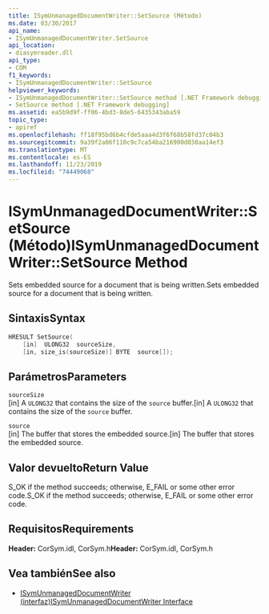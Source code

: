 ```yaml
---
title: ISymUnmanagedDocumentWriter::SetSource (Método)
ms.date: 03/30/2017
api_name:
- ISymUnmanagedDocumentWriter.SetSource
api_location:
- diasymreader.dll
api_type:
- COM
f1_keywords:
- ISymUnmanagedDocumentWriter::SetSource
helpviewer_keywords:
- ISymUnmanagedDocumentWriter::SetSource method [.NET Framework debugging]
- SetSource method [.NET Framework debugging]
ms.assetid: ea5b9d9f-ff06-4bd3-8de5-6435343aba59
topic_type:
- apiref
ms.openlocfilehash: ff18f95bd6b4cfde5aaa4d3f6f68b58fd37c04b3
ms.sourcegitcommit: 9a39f2a06f110c9c7ca54ba216900d038aa14ef3
ms.translationtype: MT
ms.contentlocale: es-ES
ms.lasthandoff: 11/23/2019
ms.locfileid: "74449068"
---
```

# <a name="isymunmanageddocumentwritersetsource-method"></a><span data-ttu-id="ee6b4-102">ISymUnmanagedDocumentWriter::SetSource (Método)</span><span class="sxs-lookup"><span data-stu-id="ee6b4-102">ISymUnmanagedDocumentWriter::SetSource Method</span></span>
<span data-ttu-id="ee6b4-103">Sets embedded source for a document that is being written.</span><span class="sxs-lookup"><span data-stu-id="ee6b4-103">Sets embedded source for a document that is being written.</span></span>  
  
## <a name="syntax"></a><span data-ttu-id="ee6b4-104">Sintaxis</span><span class="sxs-lookup"><span data-stu-id="ee6b4-104">Syntax</span></span>  
  
```cpp  
HRESULT SetSource(  
    [in]  ULONG32  sourceSize,  
    [in, size_is(sourceSize)] BYTE  source[]);  
```  
  
## <a name="parameters"></a><span data-ttu-id="ee6b4-105">Parámetros</span><span class="sxs-lookup"><span data-stu-id="ee6b4-105">Parameters</span></span>  
 `sourceSize`  
 <span data-ttu-id="ee6b4-106">[in] A `ULONG32` that contains the size of the `source` buffer.</span><span class="sxs-lookup"><span data-stu-id="ee6b4-106">[in] A `ULONG32` that contains the size of the `source` buffer.</span></span>  
  
 `source`  
 <span data-ttu-id="ee6b4-107">[in] The buffer that stores the embedded source.</span><span class="sxs-lookup"><span data-stu-id="ee6b4-107">[in] The buffer that stores the embedded source.</span></span>  
  
## <a name="return-value"></a><span data-ttu-id="ee6b4-108">Valor devuelto</span><span class="sxs-lookup"><span data-stu-id="ee6b4-108">Return Value</span></span>  
 <span data-ttu-id="ee6b4-109">S_OK if the method succeeds; otherwise, E_FAIL or some other error code.</span><span class="sxs-lookup"><span data-stu-id="ee6b4-109">S_OK if the method succeeds; otherwise, E_FAIL or some other error code.</span></span>  
  
## <a name="requirements"></a><span data-ttu-id="ee6b4-110">Requisitos</span><span class="sxs-lookup"><span data-stu-id="ee6b4-110">Requirements</span></span>  
 <span data-ttu-id="ee6b4-111">**Header:** CorSym.idl, CorSym.h</span><span class="sxs-lookup"><span data-stu-id="ee6b4-111">**Header:** CorSym.idl, CorSym.h</span></span>  
  
## <a name="see-also"></a><span data-ttu-id="ee6b4-112">Vea también</span><span class="sxs-lookup"><span data-stu-id="ee6b4-112">See also</span></span>

- [<span data-ttu-id="ee6b4-113">ISymUnmanagedDocumentWriter (interfaz)</span><span class="sxs-lookup"><span data-stu-id="ee6b4-113">ISymUnmanagedDocumentWriter Interface</span></span>](../../../../docs/framework/unmanaged-api/diagnostics/isymunmanageddocumentwriter-interface.md)
